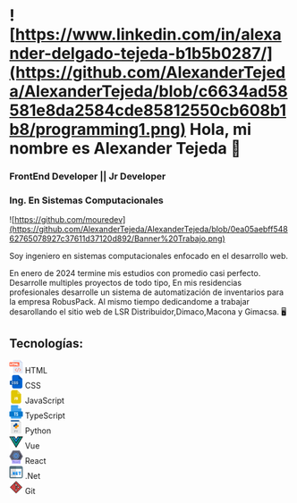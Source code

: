 # ![https://www.linkedin.com/in/alexander-delgado-tejeda-b1b5b0287/](https://github.com/AlexanderTejeda/AlexanderTejeda/blob/c6634ad58581e8da2584cde85812550cb608b1b8/programming1.png) Hola, mi nombre es Alexander Tejeda 👋
### FrontEnd Developer || Jr Developer
### Ing. En Sistemas Computacionales
![https://github.com/mouredev](https://github.com/AlexanderTejeda/AlexanderTejeda/blob/0ea05aebff54862765078927c37611d37120d892/Banner%20Trabajo.png)

Soy ingeniero en sistemas computacionales enfocado en el desarrollo web.

En enero de 2024 termine mis estudios con promedio casi perfecto. Desarrolle multiples proyectos de todo tipo, En mis residencias profesionales desarrolle un sistema de automatización de inventarios para la empresa
RobusPack. Al mismo tiempo dedicandome a trabajar desarollando el sitio web de LSR Distribuidor,Dimaco,Macona y Gimacsa. 🖥️

## Tecnologías:
![](https://github.com/AlexanderTejeda/AlexanderTejeda/blob/d9ec7b30841027a1d6709c294fe6379bc54a0780/html.png) HTML
<br>
![](https://github.com/AlexanderTejeda/AlexanderTejeda/blob/c2f06d0f72cc05a651f1d04b3172cef4a89a7c85/css.png)  CSS
<br>
![](https://github.com/AlexanderTejeda/AlexanderTejeda/blob/c2f06d0f72cc05a651f1d04b3172cef4a89a7c85/js-file.png) JavaScript
<br>
![](https://github.com/AlexanderTejeda/AlexanderTejeda/blob/c2f06d0f72cc05a651f1d04b3172cef4a89a7c85/ts.png) TypeScript
<br>
![](https://github.com/AlexanderTejeda/AlexanderTejeda/blob/c2f06d0f72cc05a651f1d04b3172cef4a89a7c85/py.png) Python
<br>
![](https://github.com/AlexanderTejeda/AlexanderTejeda/blob/c2f06d0f72cc05a651f1d04b3172cef4a89a7c85/document.png) Vue
<br>
![](https://github.com/AlexanderTejeda/AlexanderTejeda/blob/c2f06d0f72cc05a651f1d04b3172cef4a89a7c85/react.png) React
<br>
![](https://github.com/AlexanderTejeda/AlexanderTejeda/blob/c2f06d0f72cc05a651f1d04b3172cef4a89a7c85/website.png) .Net
<br>
![](https://github.com/AlexanderTejeda/AlexanderTejeda/blob/a8ccb6a90165b813b880a12bed1058df0821fd14/git.png) Git
